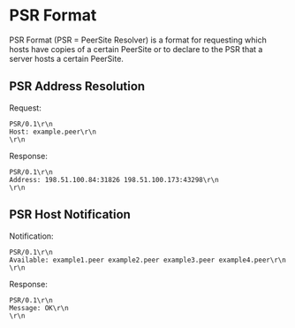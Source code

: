 PSR Format
==========

PSR Format (PSR = PeerSite Resolver) is a format for requesting which hosts have copies of a certain PeerSite or to
declare to the PSR that a server hosts a certain PeerSite.

PSR Address Resolution
----------------------

Request:
```
PSR/0.1\r\n
Host: example.peer\r\n
\r\n
```

Response:
```
PSR/0.1\r\n
Address: 198.51.100.84:31826 198.51.100.173:43298\r\n
\r\n
```

PSR Host Notification
---------------------

Notification:
```
PSR/0.1\r\n
Available: example1.peer example2.peer example3.peer example4.peer\r\n
\r\n
```

Response:
```
PSR/0.1\r\n
Message: OK\r\n
\r\n
```

